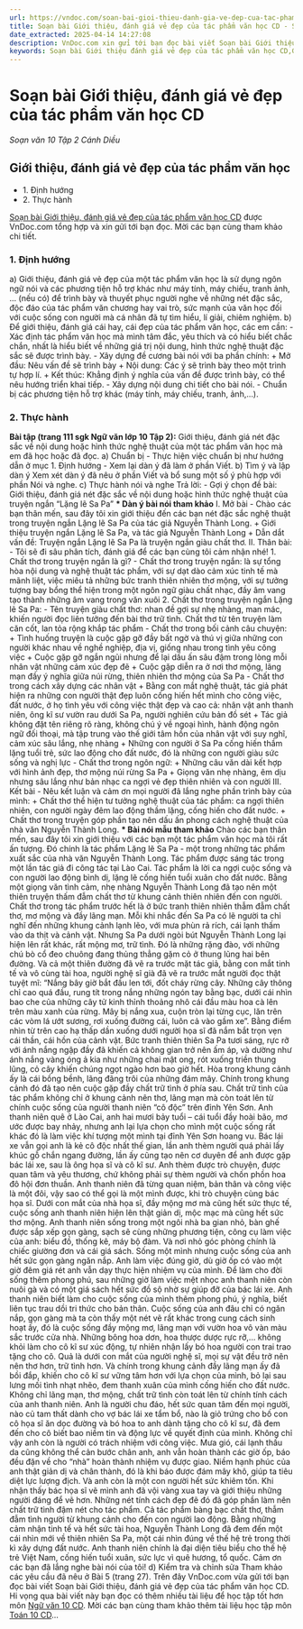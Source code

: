 ```yaml
---
url: https://vndoc.com/soan-bai-gioi-thieu-danh-gia-ve-dep-cua-tac-pham-van-hoc-cd-279147
title: Soạn bài Giới thiệu, đánh giá vẻ đẹp của tác phẩm văn học CD - Soạn văn 10 Tập 2 Cánh Diều - VnDoc.com
date_extracted: 2025-04-14 14:27:08
description: VnDoc.com xin gửi tới bạn đọc bài viết Soạn bài Giới thiệu, đánh giá vẻ đẹp của tác phẩm văn học CD. Mời bạn đọc cùng tham khảo.
keywords: Soạn bài Giới thiệu đánh giá vẻ đẹp của tác phẩm văn học CD,Giới thiệu đánh giá vẻ đẹp của tác phẩm văn học,soạn Giới thiệu đánh giá vẻ đẹp của tác phẩm văn học,soạn văn 10,văn 10,ngữ văn 10 CD
---
```


# Soạn bài Giới thiệu, đánh giá vẻ đẹp của tác phẩm văn học CD
 _Soạn văn 10 Tập 2 Cánh Diều_
## Giới thiệu, đánh giá vẻ đẹp của tác phẩm văn học
  * 1\. Định hướng
  * 2\. Thực hành

[Soạn bài Giới thiệu, đánh giá vẻ đẹp của tác phẩm văn học CD](<https://vndoc.com/soan-bai-gioi-thieu-danh-gia-ve-dep-cua-tac-pham-van-hoc-cd-279147>) được VnDoc.com tổng hợp và xin gửi tới bạn đọc. Mời các bạn cùng tham khảo chi tiết.
### 1\. Định hướng
a\) Giới thiệu, đánh giá vẻ đẹp của một tác phẩm văn học là sử dụng ngôn ngữ nói và các phương tiện hỗ trợ khác như máy tính, máy chiếu, tranh ảnh, … \(nếu có\) để trình bày và thuyết phục người nghe về những nét đặc sắc, độc đáo của tác phẩm văn chương hay vai trò, sức mạnh của văn học đối với cuộc sống con người mà cá nhân đã tự tìm hiểu, lí giải, chiêm nghiệm.
b\) Để giới thiệu, đánh giá cái hay, cái đẹp của tác phẩm văn học, các em cần:
\- Xác định tác phẩm văn học mà mình tâm đắc, yêu thích và có hiểu biết chắc chắn, nhất là hiểu biết về những giá trị nội dung, hình thức nghệ thuật đặc sắc sẽ được trình bày.
\- Xây dựng đề cương bài nói với ba phần chính:
\+ Mở đầu: Nêu vấn đề sẽ trình bày
\+ Nội dung: Các ý sẽ trình bày theo một trình tự hợp lí.
\+ Kết thúc: Khẳng định ý nghĩa của vấn đề được trình bày, có thể nêu hướng triển khai tiếp.
\- Xây dựng nội dung chi tiết cho bài nói.
\- Chuẩn bị các phương tiện hỗ trợ khác \(máy tính, máy chiếu, tranh, ảnh,...\).
### 2\. Thực hành
**Bài tập \(trang 111 sgk Ngữ văn lớp 10 Tập 2\):**
Giới thiệu, đánh giá nét đặc sắc về nội dung hoặc hình thức nghệ thuật của một tác phẩm văn học mà em đã học hoặc đã đọc.
a\) Chuẩn bị
\- Thực hiện việc chuẩn bị như hướng dẫn ở mục 1. Định hướng
\- Xem lại dàn ý đã làm ở phần Viết.
b\) Tìm ý và lập dàn ý
Xem xét dàn ý đã nêu ở phần Viết và bổ sung một số ý phù hợp với phần Nói và nghe.
c\) Thực hành nói và nghe
Trả lời:
\- Gợi ý chọn đề bài: Giới thiệu, đánh giá nét đặc sắc về nội dung hoặc hình thức nghệ thuật của truyện ngắn “Lặng lẽ Sa Pa”
**\* Dàn ý bài nói tham khảo**
I. Mở bài
\- Chào các bạn thân mến, sau đây tôi xin giới thiệu đến các bạn nét đặc sắc nghệ thuật trong truyện ngắn Lặng lẽ Sa Pa của tác giả Nguyễn Thành Long.
\+ Giới thiệu truyện ngắn Lặng lẽ Sa Pa, và tác giả Nguyễn Thành Long
\+ Dẫn dắt vấn đề: Truyện ngắn Lặng lẽ Sa Pa là truyện ngắn giàu chất thơ.
II. Thân bài:
\- Tôi sẽ đi sâu phân tích, đánh giá để các bạn cùng tôi cảm nhận nhé\!
1\. Chất thơ trong truyện ngắn là gì?
\- Chất thơ trong truyện ngắn: là sự tổng hòa nội dung và nghệ thuật tác phẩm, với sự dạt dào cảm xúc tinh tế mà mãnh liệt, việc miêu tả những bức tranh thiên nhiên thơ mộng, với sự tưởng tượng bay bổng thể hiện trong một ngôn ngữ giàu chất nhạc, đầy âm vang tạo thành những âm vang trong văn xuôi
2\. Chất thơ trong truyện ngắn Lặng lẽ Sa Pa:
\- Tên truyện giàu chất thơ: nhan đề gợi sự nhẹ nhàng, man mác, khiến người đọc liên tưởng đến bài thơ trữ tình. Chất thơ từ tên truyện làm căn cốt, lan tỏa rộng khắp tác phẩm
\- Chất thơ trong bối cảnh câu chuyện:
\+ Tình huống truyện là cuộc gặp gỡ đầy bất ngờ và thú vị giữa những con người khác nhau về nghề nghiệp, địa vị, giống nhau trong tình yêu công việc
\+ Cuộc gặp gỡ ngắn ngủi nhưng để lại dấu ấn sâu đậm trong lòng mỗi nhân vật những cảm xúc đẹp đẽ
\+ Cuộc gặp diễn ra ở nơi thơ mộng, lãng mạn đầy ý nghĩa giữa núi rừng, thiên nhiên thơ mộng của Sa Pa
\- Chất thơ trong cách xây dựng các nhân vật
\+ Bằng con mắt nghệ thuật, tác giả phát hiện ra những con người thật đẹp luôn cống hiến hết mình cho công việc, đất nước, ở họ tình yêu với công việc thật đẹp và cao cả: nhân vật anh thanh niên, ông kĩ sư vườn rau dưới Sa Pa, người nghiên cứu bản đồ sét
\+ Tác giả không đặt tên riêng rõ ràng, không chú ý về ngoại hình, hành động ngôn ngữ đối thoại, mà tập trung vào thế giới tâm hồn của nhân vật với suy nghĩ, cảm xúc sâu lắng, nhẹ nhàng
\+ Những con người ở Sa Pa cống hiến thầm lặng tuổi trẻ, sức lao động cho đất nước, đó là những con người giàu sức sống và nghị lực
\- Chất thơ trong ngôn ngữ:
\+ Những câu văn dài kết hợp với hình ảnh đẹp, thơ mộng núi rừng Sa Pa
\+ Giọng văn nhẹ nhàng, êm dịu nhưng sâu lắng như bản nhạc ca ngợi vẻ đẹp thiên nhiên và con người
III. Kết bài
\- Nêu kết luận và cảm ơn mọi người đã lắng nghe phần trình bày của mình:
\+ Chất thơ thể hiện tư tưởng nghệ thuật của tác phẩm: ca ngợi thiên nhiên, con người ngày đêm lao động thầm lặng, cống hiến cho đất nước.
\+ Chất thơ trong truyện góp phần tạo nên dấu ấn phong cách nghệ thuật của nhà văn Nguyễn Thành Long.
**\* Bài nói mẫu tham khảo**
Chào các bạn thân mến, sau đây tôi xin giới thiệu với các bạn một tác phẩm văn học mà tôi rất ấn tượng. Đó chính là tác phẩm Lặng lẽ Sa Pa - một trong những tác phẩm xuất sắc của nhà văn Nguyễn Thành Long. Tác phẩm được sáng tác trong một lần tác giả đi công tác tại Lào Cai. Tác phẩm là lời ca ngợi cuộc sống và con người lao động bình dị, lặng lẽ cống hiến tuổi xuân cho đất nước. Bằng một giọng văn tình cảm, nhẹ nhàng Nguyễn Thành Long đã tạo nên một thiên truyện thấm đẫm chất thơ từ khung cảnh thiên nhiên đến con người.
Chất thơ trong tác phẩm trước hết là ở bức tranh thiên nhiên thẫm đẫm chất thơ, mơ mộng và đầy lãng mạn. Mỗi khi nhắc đến Sa Pa có lẽ người ta chỉ nghĩ đến những khung cảnh lạnh lẽo, với mưa phùn rả rích, cái lạnh thấm vào da thịt và cảnh vật. Nhưng Sa Pa dưới ngòi bút Nguyễn Thành Long lại hiện lên rất khác, rất mộng mơ, trữ tình. Đó là những rặng đào, với những chú bò cổ đeo chuông đang thủng thẳng gặm cỏ ở thung lũng hai bên đường. Và cả một thiên đường đã vẽ ra trước mặt tác giả, bằng con mắt tinh tế và vô cùng tài hoa, người nghệ sĩ già đã vẽ ra trước mắt người đọc thật tuyệt mĩ: “Nắng bây giờ bắt đầu len tới, đốt cháy rừng cây. Những cây thông chỉ cao quá đầu, rung tít trong nắng những ngón tay bằng bạc, dưới cái nhìn bao che của những cây tử kinh thỉnh thoảng nhô cái đầu màu hoa cà lên trên màu xanh của rừng. Mây bị nắng xua, cuộn tròn lại từng cục, lăn trên các vòm lá ướt sương, rơi xuống đường cái, luôn cả vào gầm xe”. Bằng điểm nhìn từ trên cao hạ thấp dần xuống dưới người họa sĩ đã nắm bắt trọn vẹn cái thần, cái hồn của cảnh vật. Bức tranh thiên thiên Sa Pa tươi sáng, rực rỡ với ánh nắng ngập đầy đã khiến cả không gian trở nên ấm áp, và dường như ánh nắng vàng óng ả kia như những chai mật ong, rót xuống triền thung lũng, cỏ cây khiến chúng ngọt ngào hơn bao giờ hết. Hòa trong khung cảnh ấy là cái bồng bềnh, lãng đãng trôi của những đám mây. Chính trong khung cảnh đó đã tạo nên cuộc gặp đầy chất trữ tình ở phía sau.
Chất trữ tình của tác phẩm không chỉ ở khung cảnh nên thơ, lãng mạn mà còn toát lên từ chính cuộc sống của người thanh niên “cô độc” trên đỉnh Yên Sơn. Anh thanh niên quê ở Lào Cai, anh hai mươi bảy tuổi – cái tuổi đầy hoài bão, mơ ước được bay nhảy, nhưng anh lại lựa chọn cho mình một cuộc sống rất khác đó là làm việc khí tượng một mình tại đỉnh Yên Sơn hoang vu. Bác lái xe vẫn gọi anh là kẻ cô độc nhất thế gian, lần anh thèm người quá phải lấy khúc gỗ chắn ngang đường, lần ấy cũng tạo nên cơ duyên để anh được gặp bác lái xe, sau là ông họa sĩ và cô kĩ sư. Anh thèm được trò chuyện, được quan tâm và yêu thương, chứ không phải sự thèm người và chốn phồn hoa đô hội đơn thuần. Anh thanh niên đã từng quan niệm, bản thân và công việc là một đôi, vậy sao có thể gọi là một mình được, khi trò chuyện cùng bác họa sĩ.
Dưới con mắt của nhà họa sĩ, đầy mộng mơ mà cũng hết sức thực tế, cuộc sống anh thanh niên hiện lên thật giản dị, mộc mạc mà cũng hết sức thơ mộng. Anh thanh niên sống trong một ngôi nhà ba gian nhỏ, bàn ghế được sắp xếp gọn gàng, sạch sẽ cùng những phương tiện, công cụ làm việc của anh: biểu đồ, thống kê, máy bộ đàm. Và nơi nhỏ góc phòng chính là chiếc giường đơn và cái giá  sách. Sống một mình nhưng cuộc sống của anh hết sức gọn gàng ngăn nắp. Anh làm việc đúng giờ, dù giờ ốp có vào một giờ đêm giá rét anh vẫn dạy thực hiện nhiệm vụ của mình. Để làm cho đời sống thêm phong phú, sau những giờ làm việc mệt nhọc anh thanh niên còn nuôi gà và có một giá sách hết sức đồ sộ nhờ sự giúp đỡ của bác lái xe. Anh thanh niên biết làm cho cuộc sống của mình thêm phong phú, ý nghĩa, biết liên tục trau dồi tri thức cho bản thân.
Cuộc sống của anh đâu chỉ có ngăn nắp, gọn gàng mà ta còn thấy một nét vẽ rất khác trong cung cách sinh hoạt ấy, đó là cuộc sống đầy mộng mơ, lãng mạn với vườn hoa vô vàn màu sắc trước cửa nhà. Những bông hoa dơn, hoa thược dược rực rỡ,… không khỏi làm cho cô kĩ sư xúc động, tự nhiên nhận lấy bó hoa người con trai trao tặng cho cô. Quả là dưới con mắt của người nghệ sĩ, mọi sự vật đều trở nên nên thơ hơn, trữ tình hơn. Và chính trong khung cảnh đầy lãng mạn ấy đã bồi đắp, khiến cho cô kĩ sư vững tâm hơn với lựa chọn của mình, bỏ lại sau lưng mối tình nhạt nhẽo, đem thanh xuân của mình cống hiến cho đất nước.
Không chỉ lãng mạn, thơ mộng, chất trữ tình còn toát lên từ chính tính cách của anh thanh niên. Anh là người chu đáo, hết sức quan tâm đến mọi người, nào củ tam thất dành cho vợ bác lái xe tẩm bổ, nào là giỏ trứng cho bố con cô họa sĩ ăn dọc đường và bó hoa to anh dành tặng cho cô kĩ sư, đã đem đến cho cô biết bao niềm tin và động lực về quyết định của mình. Không chỉ vậy anh còn là người có trách nhiệm với công việc. Mưa gió, cái lạnh thấu da cũng không thể cản bước chân anh, anh vẫn hoàn thành các giờ ốp, báo đều đặn về cho “nhà” hoàn thành nhiệm vụ được giao. Niềm hạnh phúc của anh thật giản dị và chân thành, đó là khi báo được đám mây khô, giúp ta tiêu diệt lực lượng địch. Và anh còn là một con người hết sức khiêm tốn. Khi nhận thấy bác họa sĩ vẽ mình anh đã vội vàng xua tay và giới thiệu những người đáng để vẽ hơn. Những nét tính cách đẹp đẽ đó đã góp phần làm nên chất trữ tình đậm nét cho tác phẩm.
Cả tác phẩm bàng bạc chất thơ, thẫm đẫm tình người từ khung cảnh cho đến con người lao động. Bằng những cảm nhận tinh tế và hết sức tài hoa, Nguyễn Thành Long đã đem đến một cái nhìn mới về thiên nhiên Sa Pa, một cái nhìn đúng về thế hệ trẻ trong thời kì xây dựng đất nước. Anh thanh niên chính là đại diện tiêu biểu cho thế hệ trẻ Việt Nam, cống hiến tuổi xuân, sức lực vì quê hương, tổ quốc. Cảm ơn các bạn đã lắng nghe bài nói của tôi\!
d\) Kiểm tra và chỉnh sửa
Tham khảo các yêu cầu đã nêu ở Bài 5 \(trang 27\).
Trên đây VnDoc.com vừa gửi tới bạn đọc bài viết Soạn bài Giới thiệu, đánh giá vẻ đẹp của tác phẩm văn học CD. Hi vọng qua bài viết này bạn đọc có thêm nhiều tài liệu để học tập tốt hơn môn [Ngữ văn 10 CD](<https://vndoc.com/ngu-van-10-canh-dieu-tap2>). Mời các bạn cùng tham khảo thêm tài liệu học tập môn [Toán 10 CD](<https://vndoc.com/toan-10-canh-dieu-tap2>)...
